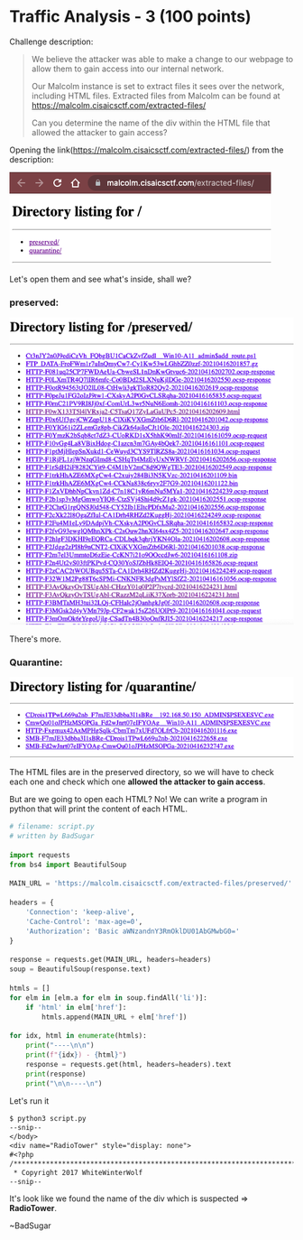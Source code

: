 # Traffic Analysis - 3 (100 points)

Challenge description:
> We believe the attacker was able to make a change to our webpage to allow them to gain access into our internal network.
>
> Our Malcolm instance is set to extract files it sees over the network, including HTML files. Extracted files from Malcolm can be found at https://malcolm.cisaicsctf.com/extracted-files/
>
> Can you determine the name of the div within the HTML file that allowed the attacker to gain access?



Opening the link(https://malcolm.cisaicsctf.com/extracted-files/) from the description:

![image-20210808023906881](img/directory_listing.png)





Let's open them and see what's inside, shall we?



### preserved:

![image-20210808024124846](img/preserved.png)

There's more.



### Quarantine:

![image-20210808024056767](img/quarantine.png)





The HTML files are in the preserved directory, so we will have to check each one and check which one **allowed the attacker to gain access**.



But are we going to open each HTML? No! We can write a program in python that will print the content of each HTML.



```python
# filename: script.py
# written by BadSugar

import requests
from bs4 import BeautifulSoup

MAIN_URL = 'https://malcolm.cisaicsctf.com/extracted-files/preserved/'

headers = {
    'Connection': 'keep-alive',
    'Cache-Control': 'max-age=0',
    'Authorization': 'Basic aWNzandnY3RmOklDU01AbGMwbG0='
}

response = requests.get(MAIN_URL, headers=headers)
soup = BeautifulSoup(response.text)

htmls = []
for elm in [elm.a for elm in soup.findAll('li')]:
    if 'html' in elm['href']:
        htmls.append(MAIN_URL + elm['href'])

for idx, html in enumerate(htmls):
    print("----\n\n")
    print(f"{idx}) - {html}")
    response = requests.get(html, headers=headers).text
    print(response)
    print("\n\n----\n")
```



Let's run it

```
$ python3 script.py
--snip--
</body>
<div name="RadioTower" style="display: none">
#<?php
/*******************************************************************************
 * Copyright 2017 WhiteWinterWolf
--snip--
```



It's look like we found the name of the div which is suspected => **RadioTower**.


~BadSugar
